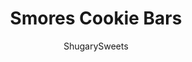 ---
layout: ../../layouts/MarkdownPostLayout.astro
title: Smores Cookie Bars
author: ShugarySweets
pubDate: 2019-01-15
description: "S&#x27;mores Cookie Bars are soft and chewy treats packed with graham crackers, marshmallow, and chocolate! These S&#x27;mores Bars are easy and delicious!"
image_url: https://www.shugarysweets.com/wp-content/uploads/2019/05/smores-cookie-bars-facebook.jpg
tags: ["Brownies and Bars","American"]
calories: 151
protein: 2
carbohydrates: 22
fats: 6
fiber: 1
ingredients: ["1/2 cup unsalted butter, room temperature","1/4 cup light brown sugar, packed","1/2 cup granulated sugar","1 large egg","1 teaspoon vanilla extract","1 1/3 cups all-purpose flour","3/4 cups graham cracker crumbs","1 teaspoon baking powder","1/4 teaspoon salt","4-6 full size milk chocolate bars*","1 1/2 cups marshmallow creme (7 ounce container)"]
serves: 24
time: "45 minutes"
prepTime: "10 minutes"
instructions: ["Preheat oven to 350 degrees. Line a 8-inch square baking pan with foil and grease lightly.","In a large bowl, cream together butter and sugar until light. Beat in egg and vanilla.","In a small bowl, whisk together flour, graham cracker crumbs, baking powder and salt.","Add to butter mixture and mix at a low speed until combined. Divide dough in half and press half of dough into an even layer on the bottom of the prepared pan.","Place chocolate bars over dough. You may not need all of the chocolate, you only want a single layer, so break as needed to fit the pan.","Spread chocolate with marshmallow creme.","Place remaining dough in a single layer on top of the marshmallow layer (most easily achieved by flattening the dough into small pieces and laying them together).","Bake for 30-35 minutes, until lightly browned.","Cool completely before cutting into bars. Makes 24 bars."]
nutrition: ["151 calories","22 grams carbohydrates","19 milligrams cholesterol","6 grams fat","1 grams fiber","2 grams protein","4 grams saturated fat","68 milligrams sodium","13 grams sugar","0 grams trans fat","2 grams unsaturated fat"]
---